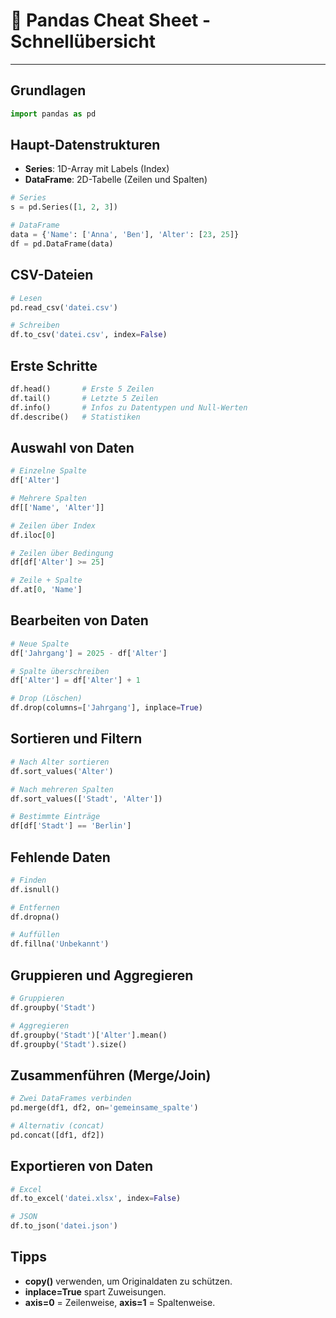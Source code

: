 
# 🐼 Pandas Cheat Sheet - Schnellübersicht

---

## Grundlagen

```python
import pandas as pd
```

## Haupt-Datenstrukturen

- **Series**: 1D-Array mit Labels (Index)
- **DataFrame**: 2D-Tabelle (Zeilen und Spalten)

```python
# Series
s = pd.Series([1, 2, 3])

# DataFrame
data = {'Name': ['Anna', 'Ben'], 'Alter': [23, 25]}
df = pd.DataFrame(data)
```

## CSV-Dateien

```python
# Lesen
pd.read_csv('datei.csv')

# Schreiben
df.to_csv('datei.csv', index=False)
```

## Erste Schritte

```python
df.head()       # Erste 5 Zeilen
df.tail()       # Letzte 5 Zeilen
df.info()       # Infos zu Datentypen und Null-Werten
df.describe()   # Statistiken
```

## Auswahl von Daten

```python
# Einzelne Spalte
df['Alter']

# Mehrere Spalten
df[['Name', 'Alter']]

# Zeilen über Index
df.iloc[0]     

# Zeilen über Bedingung
df[df['Alter'] >= 25]

# Zeile + Spalte
df.at[0, 'Name']
```

## Bearbeiten von Daten

```python
# Neue Spalte
df['Jahrgang'] = 2025 - df['Alter']

# Spalte überschreiben
df['Alter'] = df['Alter'] + 1

# Drop (Löschen)
df.drop(columns=['Jahrgang'], inplace=True)
```

## Sortieren und Filtern

```python
# Nach Alter sortieren
df.sort_values('Alter')

# Nach mehreren Spalten
df.sort_values(['Stadt', 'Alter'])

# Bestimmte Einträge
df[df['Stadt'] == 'Berlin']
```

## Fehlende Daten

```python
# Finden
df.isnull()

# Entfernen
df.dropna()

# Auffüllen
df.fillna('Unbekannt')
```

## Gruppieren und Aggregieren

```python
# Gruppieren
df.groupby('Stadt')

# Aggregieren
df.groupby('Stadt')['Alter'].mean()
df.groupby('Stadt').size()
```

## Zusammenführen (Merge/Join)

```python
# Zwei DataFrames verbinden
pd.merge(df1, df2, on='gemeinsame_spalte')

# Alternativ (concat)
pd.concat([df1, df2])
```

## Exportieren von Daten

```python
# Excel
df.to_excel('datei.xlsx', index=False)

# JSON
df.to_json('datei.json')
```

## Tipps

- **copy()** verwenden, um Originaldaten zu schützen.
- **inplace=True** spart Zuweisungen.
- **axis=0** = Zeilenweise, **axis=1** = Spaltenweise.
